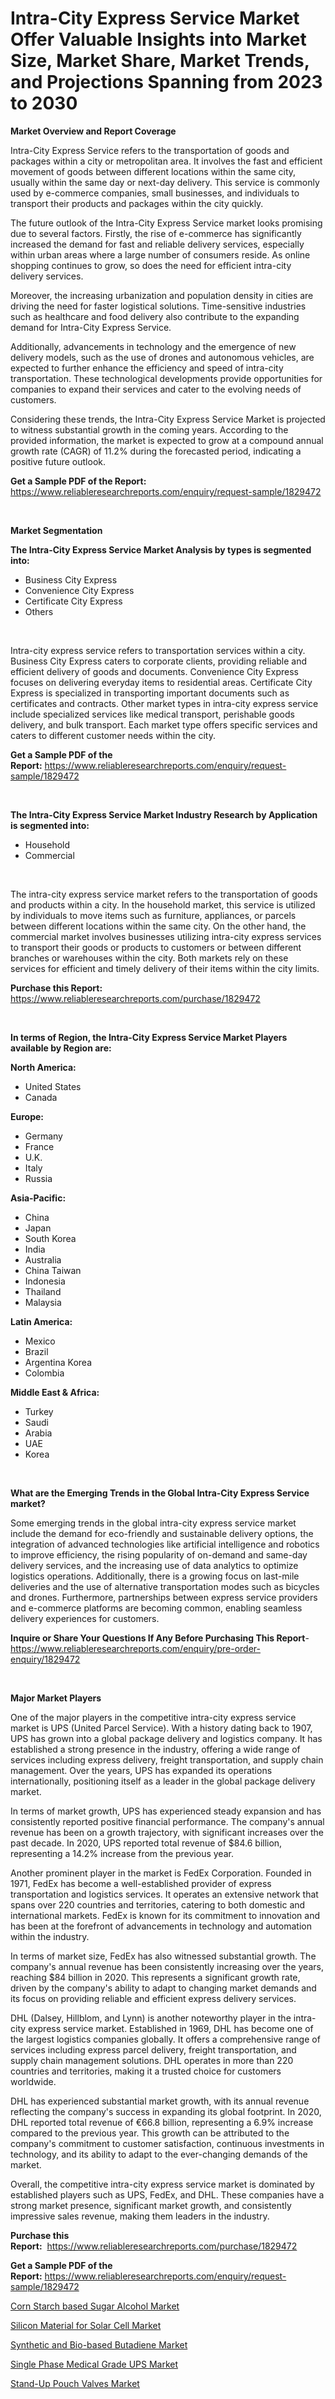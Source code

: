 <p><h1>Intra-City Express Service Market Offer Valuable Insights into Market Size, Market Share, Market Trends, and Projections Spanning from 2023 to 2030</h1></p><p><strong>Market Overview and Report Coverage</strong></p>
<p><p>Intra-City Express Service refers to the transportation of goods and packages within a city or metropolitan area. It involves the fast and efficient movement of goods between different locations within the same city, usually within the same day or next-day delivery. This service is commonly used by e-commerce companies, small businesses, and individuals to transport their products and packages within the city quickly.</p><p>The future outlook of the Intra-City Express Service market looks promising due to several factors. Firstly, the rise of e-commerce has significantly increased the demand for fast and reliable delivery services, especially within urban areas where a large number of consumers reside. As online shopping continues to grow, so does the need for efficient intra-city delivery services.</p><p>Moreover, the increasing urbanization and population density in cities are driving the need for faster logistical solutions. Time-sensitive industries such as healthcare and food delivery also contribute to the expanding demand for Intra-City Express Service.</p><p>Additionally, advancements in technology and the emergence of new delivery models, such as the use of drones and autonomous vehicles, are expected to further enhance the efficiency and speed of intra-city transportation. These technological developments provide opportunities for companies to expand their services and cater to the evolving needs of customers.</p><p>Considering these trends, the Intra-City Express Service Market is projected to witness substantial growth in the coming years. According to the provided information, the market is expected to grow at a compound annual growth rate (CAGR) of 11.2% during the forecasted period, indicating a positive future outlook.</p></p>
<p><strong>Get a Sample PDF of the Report:</strong> <a href="https://www.reliableresearchreports.com/enquiry/request-sample/1829472">https://www.reliableresearchreports.com/enquiry/request-sample/1829472</a></p>
<p>&nbsp;</p>
<p><strong>Market Segmentation</strong></p>
<p><strong>The Intra-City Express Service Market Analysis by types is segmented into:</strong></p>
<p><ul><li>Business City Express</li><li>Convenience City Express</li><li>Certificate City Express</li><li>Others</li></ul></p>
<p>&nbsp;</p>
<p><p>Intra-city express service refers to transportation services within a city. Business City Express caters to corporate clients, providing reliable and efficient delivery of goods and documents. Convenience City Express focuses on delivering everyday items to residential areas. Certificate City Express is specialized in transporting important documents such as certificates and contracts. Other market types in intra-city express service include specialized services like medical transport, perishable goods delivery, and bulk transport. Each market type offers specific services and caters to different customer needs within the city.</p></p>
<p><strong>Get a Sample PDF of the Report:</strong>&nbsp;<a href="https://www.reliableresearchreports.com/enquiry/request-sample/1829472">https://www.reliableresearchreports.com/enquiry/request-sample/1829472</a></p>
<p>&nbsp;</p>
<p><strong>The Intra-City Express Service Market Industry Research by Application is segmented into:</strong></p>
<p><ul><li>Household</li><li>Commercial</li></ul></p>
<p>&nbsp;</p>
<p><p>The intra-city express service market refers to the transportation of goods and products within a city. In the household market, this service is utilized by individuals to move items such as furniture, appliances, or parcels between different locations within the same city. On the other hand, the commercial market involves businesses utilizing intra-city express services to transport their goods or products to customers or between different branches or warehouses within the city. Both markets rely on these services for efficient and timely delivery of their items within the city limits.</p></p>
<p><strong>Purchase this Report:</strong>&nbsp; <a href="https://www.reliableresearchreports.com/purchase/1829472">https://www.reliableresearchreports.com/purchase/1829472</a></p>
<p>&nbsp;</p>
<p><strong>In terms of Region, the Intra-City Express Service Market Players available by Region are:</strong></p>
<p>
    <p> <strong> North America: </strong>
        <ul>
            <li>United States</li>
            <li>Canada</li>
        </ul>
        </p> 
    <p> <strong> Europe: </strong>
        <ul>
            <li>Germany</li>
            <li>France</li>
            <li>U.K.</li>
            <li>Italy</li>
            <li>Russia</li>
        </ul>
        </p> 
    <p> <strong> Asia-Pacific: </strong>
        <ul>
            <li>China</li>
            <li>Japan</li>
            <li>South Korea</li>
            <li>India</li>
            <li>Australia</li>
            <li>China Taiwan</li>
            <li>Indonesia</li>
            <li>Thailand</li>
            <li>Malaysia</li>
        </ul>
        </p> 
    <p> <strong> Latin America: </strong>
        <ul>
            <li>Mexico</li>
            <li>Brazil</li>
            <li>Argentina Korea</li>
            <li>Colombia</li>
        </ul>
        </p> 
    <p> <strong> Middle East & Africa: </strong>
        <ul>
            <li>Turkey</li>
            <li>Saudi</li>
            <li>Arabia</li>
            <li>UAE</li>
            <li>Korea</li>
        </ul>
    </p>
    </p>
<p>&nbsp;</p>
<p><strong>What are the Emerging Trends in the Global Intra-City Express Service market?</strong></p>
<p><p>Some emerging trends in the global intra-city express service market include the demand for eco-friendly and sustainable delivery options, the integration of advanced technologies like artificial intelligence and robotics to improve efficiency, the rising popularity of on-demand and same-day delivery services, and the increasing use of data analytics to optimize logistics operations. Additionally, there is a growing focus on last-mile deliveries and the use of alternative transportation modes such as bicycles and drones. Furthermore, partnerships between express service providers and e-commerce platforms are becoming common, enabling seamless delivery experiences for customers.</p></p>
<p><strong>Inquire or Share Your Questions If Any Before Purchasing This Report</strong>- <a href="https://www.reliableresearchreports.com/enquiry/pre-order-enquiry/1829472">https://www.reliableresearchreports.com/enquiry/pre-order-enquiry/1829472</a></p>
<p>&nbsp;</p>
<p><strong>Major Market Players</strong></p>
<p><p>One of the major players in the competitive intra-city express service market is UPS (United Parcel Service). With a history dating back to 1907, UPS has grown into a global package delivery and logistics company. It has established a strong presence in the industry, offering a wide range of services including express delivery, freight transportation, and supply chain management. Over the years, UPS has expanded its operations internationally, positioning itself as a leader in the global package delivery market.</p><p>In terms of market growth, UPS has experienced steady expansion and has consistently reported positive financial performance. The company's annual revenue has been on a growth trajectory, with significant increases over the past decade. In 2020, UPS reported total revenue of $84.6 billion, representing a 14.2% increase from the previous year.</p><p>Another prominent player in the market is FedEx Corporation. Founded in 1971, FedEx has become a well-established provider of express transportation and logistics services. It operates an extensive network that spans over 220 countries and territories, catering to both domestic and international markets. FedEx is known for its commitment to innovation and has been at the forefront of advancements in technology and automation within the industry.</p><p>In terms of market size, FedEx has also witnessed substantial growth. The company's annual revenue has been consistently increasing over the years, reaching $84 billion in 2020. This represents a significant growth rate, driven by the company's ability to adapt to changing market demands and its focus on providing reliable and efficient express delivery services.</p><p>DHL (Dalsey, Hillblom, and Lynn) is another noteworthy player in the intra-city express service market. Established in 1969, DHL has become one of the largest logistics companies globally. It offers a comprehensive range of services including express parcel delivery, freight transportation, and supply chain management solutions. DHL operates in more than 220 countries and territories, making it a trusted choice for customers worldwide.</p><p>DHL has experienced substantial market growth, with its annual revenue reflecting the company's success in expanding its global footprint. In 2020, DHL reported total revenue of €66.8 billion, representing a 6.9% increase compared to the previous year. This growth can be attributed to the company's commitment to customer satisfaction, continuous investments in technology, and its ability to adapt to the ever-changing demands of the market.</p><p>Overall, the competitive intra-city express service market is dominated by established players such as UPS, FedEx, and DHL. These companies have a strong market presence, significant market growth, and consistently impressive sales revenue, making them leaders in the industry.</p></p>
<p><strong>Purchase this Report:</strong>&nbsp;&nbsp;<a href="https://www.reliableresearchreports.com/purchase/1829472">https://www.reliableresearchreports.com/purchase/1829472</a></p>
<p></p>
<p><strong>Get a Sample PDF of the Report:</strong>&nbsp;<a href="https://www.reliableresearchreports.com/enquiry/request-sample/1829472">https://www.reliableresearchreports.com/enquiry/request-sample/1829472</a></p>
<p><p><a href="https://github.com/sndrkn/Market-Research-Report-List-1/blob/main/corn-starch-based-sugar-alcohol-market.md">Corn Starch based Sugar Alcohol Market</a></p><p><a href="https://www.linkedin.com/pulse/silicon-material-solar-cell-market-insights-players-forecast/">Silicon Material for Solar Cell Market</a></p><p><a href="https://medium.com/@darrensipes2023/synthetic-and-bio-based-butadiene-market-size-cagr-trends-2024-2030-aa111fd62c99">Synthetic and Bio-based Butadiene Market</a></p><p><a href="https://www.linkedin.com/pulse/single-phase-medical-grade-ups-market-research-report-provides/">Single Phase Medical Grade UPS Market</a></p><p><a href="https://medium.com/@soledadroob625/stand-up-pouch-valves-market-insight-market-trends-growth-forecasted-from-2023-to-2030-ef4ef3cf521e">Stand-Up Pouch Valves Market</a></p></p>